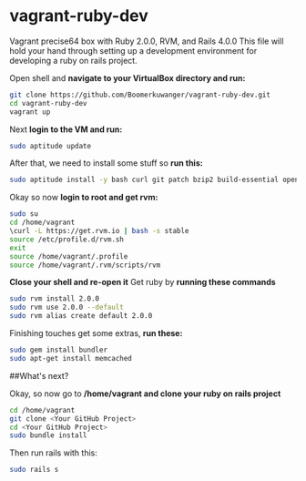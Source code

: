 vagrant-ruby-dev
================
Vagrant  precise64 box with Ruby 2.0.0, RVM, and Rails 4.0.0
This file will hold your hand through setting up a development environment for developing a ruby on rails project.

Open shell and **navigate to your VirtualBox directory and run:**
```bash
git clone https://github.com/Boomerkuwanger/vagrant-ruby-dev.git
cd vagrant-ruby-dev
vagrant up
```
Next **login to the VM and run:**
```bash
sudo aptitude update
```
After that, we need to install some stuff so **run this:**
```bash
sudo aptitude install -y bash curl git patch bzip2 build-essential openssl libreadline6 libreadline6-dev curl git-core zlib1g zlib1g-dev libssl-dev libyaml-dev libsqlite3-dev sqlite3 libxml2-dev libxslt-dev autoconf libc6-dev libgdbm-dev ncurses-dev automake libtool bison subversion pkg-config libffi-dev libcurl3-dev imagemagick libmagickwand-dev libpcre3-dev
```
Okay so now **login to root and get rvm:**
```bash
sudo su
cd /home/vagrant
\curl -L https://get.rvm.io | bash -s stable
source /etc/profile.d/rvm.sh
exit
source /home/vagrant/.profile
source /home/vagrant/.rvm/scripts/rvm
```
**Close your shell and re-open it**
Get ruby by **running these commands**
```bash
sudo rvm install 2.0.0
sudo rvm use 2.0.0 --default
sudo rvm alias create default 2.0.0
```
Finishing touches get some extras, **run these:**
```bash
sudo gem install bundler
sudo apt-get install memcached
```

##What's next?

Okay, so now go to **/home/vagrant and clone your ruby on rails project**
```bash
cd /home/vagrant
git clone <Your GitHub Project>
cd <Your GitHub Project>
sudo bundle install
```
Then run rails with this:
```bash
sudo rails s
```
